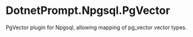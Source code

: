 # DotnetPrompt.Npgsql.PgVector
PgVector plugin for Npgsql, allowing mapping of pg_vector vector types.

